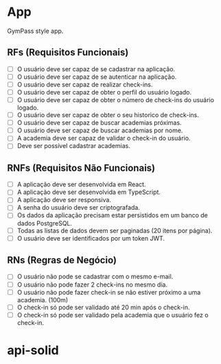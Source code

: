 # App

GymPass style app.

## RFs (Requisitos Funcionais)

- [ ] O usuário deve ser capaz de se cadastrar na aplicação.
- [ ] O usuário deve ser capaz de se autenticar na aplicação.
- [ ] O usuário deve ser capaz de realizar check-ins.
- [ ] O usuário deve ser capaz de obter o perfil do usuário logado.
- [ ] O usuário deve ser capaz de obter o número de check-ins do usuário logado.
- [ ] O usuário deve ser capaz de obter o seu historico de check-ins.
- [ ] O usuário deve ser capaz de buscar academias próximas.
- [ ] O usuário deve ser capaz de buscar academias por nome.
- [ ] A academia deve ser capaz de validar o check-in do usuário.
- [ ] Deve ser possível cadastrar academias.

## RNFs (Requisitos Não Funcionais)

- [ ] A aplicação deve ser desenvolvida em React.
- [ ] A aplicação deve ser desenvolvida em TypeScript.
- [ ] A aplicação deve ser responsiva.
- [ ] A senha do usuário deve ser criptografada.
- [ ] Os dados da aplicação precisam estar persistidos em um banco de dados PostgreSQL.
- [ ] Todas as listas de dados devem ser paginadas (20 itens por página).
- [ ] O usuário deve ser identificados por um token JWT.

## RNs (Regras de Negócio)

- [ ] O usuário não pode se cadastrar com o mesmo e-mail.
- [ ] O usuário não pode fazer 2 check-ins no mesmo dia.
- [ ] O usuário não pode fazer check-in se não estiver próximo a uma academia. (100m)
- [ ] O check-in só pode ser validado até 20 min após o check-in.
- [ ] O check-in só pode ser validado pela academia que o usuário fez o check-in.
# api-solid
